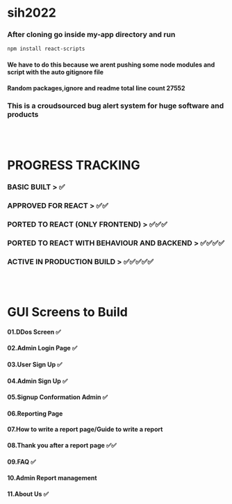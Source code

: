 # sih2022

### After cloning go inside my-app directory and run

```bash
npm install react-scripts
```

#### We have to do this because we arent pushing some node modules and script with the auto gitignore file

#### Random packages,ignore and readme total line count 27552

### This is a croudsourced bug alert system for huge software and products
<br/>
<br/>

# PROGRESS TRACKING

### BASIC BUILT                                      > ✅

### APPROVED FOR REACT                               > ✅✅

### PORTED TO REACT (ONLY FRONTEND)                  > ✅✅✅

### PORTED TO REACT WITH BEHAVIOUR AND BACKEND       > ✅✅✅✅

### ACTIVE IN PRODUCTION BUILD                       > ✅✅✅✅✅
<br/>
<br/>


# GUI Screens to Build


#### 01.DDos Screen     ✅


#### 02.Admin Login Page      ✅


#### 03.User Sign Up   ✅


#### 04.Admin Sign Up   ✅


#### 05.Signup Conformation Admin ✅


#### 06.Reporting Page


#### 07.How to write a report page/Guide to write a report


#### 08.Thank you after a report page  ✅✅


#### 09.FAQ   ✅


#### 10.Admin Report management


#### 11.About Us    ✅
